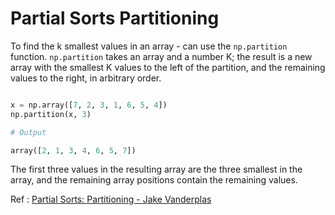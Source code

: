 # Partial Sorts Partitioning

To find the k smallest values in an array - can use the `np.partition` function.
`np.partition` takes an array and a number K; the result is a new array with the smallest K values to the left of the partition, 
and the remaining values to the right, in arbitrary order.

```python

x = np.array([7, 2, 3, 1, 6, 5, 4])
np.partition(x, 3)

# Output

array([2, 1, 3, 4, 6, 5, 7])

```
The first three values in the resulting array are the three smallest in the array, and the remaining array positions contain the remaining values.

Ref : [Partial Sorts: Partitioning - Jake Vanderplas](https://github.com/jakevdp/PythonDataScienceHandbook/blob/master/notebooks/02.08-Sorting.ipynb)
